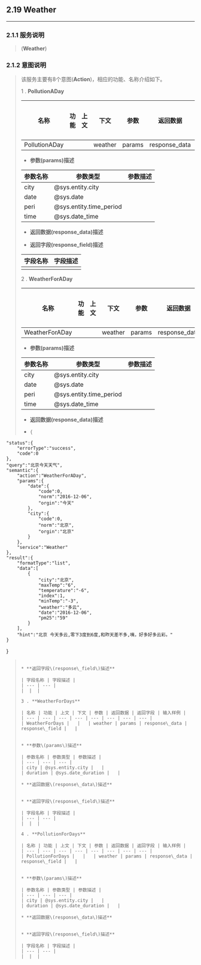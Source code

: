 ## 2.19 Weather

---

### 2.1.1 服务说明

> \(**Weather**\)

### 2.1.2 意图说明

> 该服务主要有8个意图\(**Action**\)，相应的功能、名称介绍如下。
>
>
> 1 . **PollutionADay**
>
>   | 名称 | 功能 | 上文 | 下文 | 参数 | 返回数据 | 返回字段 | 输入样例 |
>   | --- | --- | --- | --- | --- | --- | --- | --- |
>   | PollutionADay |   |   | weather | params | response\_data | response\_field |   |
>
>
>  * **参数\(params\)描述**
>
>   | 参数名称 | 参数类型 | 参数描述 |
>   | --- | --- | --- |
>   | city | @sys.entity.city |   |
>   | date | @sys.date |   |
>   | peri | @sys.entity.time_period |   |
>   | time | @sys.date_time |   |
>
>  * **返回数据\(response\_data\)描述**
>
>
>  * **返回字段\(response\_field\)描述**
>
>   | 字段名称 | 字段描述 |
>   | --- | --- |
>   |  |  |
>
> 2 . **WeatherForADay**
>
>   | 名称 | 功能 | 上文 | 下文 | 参数 | 返回数据 | 返回字段 | 输入样例 |
>   | --- | --- | --- | --- | --- | --- | --- | --- |
>   | WeatherForADay |   |   | weather | params | response\_data | response\_field |   |
>
>
>  * **参数\(params\)描述**
>
>   | 参数名称 | 参数类型 | 参数描述 |
>   | --- | --- | --- |
>   | city | @sys.entity.city |   |
>   | date | @sys.date |   |
>   | peri | @sys.entity.time_period |   |
>   | time | @sys.date_time |   |
>
>  * **返回数据\(response\_data\)描述**
>
>  * ```go
>    {
    "status":{
        "errorType":"success",
        "code":0
    },
    "query":"北京今天天气",
    "semantic":{
        "action":"WeatherForADay",
        "params":{
            "date":{
                "code":0,
                "norm":"2016-12-06",
                "orgin":"今天"
            },
            "city":{
                "code":0,
                "norm":"北京",
                "orgin":"北京"
            }
        },
        "service":"Weather"
    },
    "result":{
        "formatType":"list",
        "data":[
            {
                "city":"北京",
                "maxTemp":"6",
                "temperature":"-6",
                "index":1,
                "minTemp":"-3",
                "weather":"多云",
                "date":"2016-12-06",
                "pm25":"59"
            }
        ],
        "hint":"北京 今天多云,零下3度到6度,和昨天差不多,咦，好多好多云彩。"
    }
}
>
>    ```
>
>  * **返回字段\(response\_field\)描述**
>
>   | 字段名称 | 字段描述 |
>   | --- | --- |
>   |  |  |
>
> 3 . **WeatherForDays**
>
>   | 名称 | 功能 | 上文 | 下文 | 参数 | 返回数据 | 返回字段 | 输入样例 |
>   | --- | --- | --- | --- | --- | --- | --- | --- |
>   | WeatherForDays |   |   | weather | params | response\_data | response\_field |   |
>
>
>  * **参数\(params\)描述**
>
>   | 参数名称 | 参数类型 | 参数描述 |
>   | --- | --- | --- |
>   | city | @sys.entity.city |   |
>   | duration | @sys.date_duration |   |
>
>  * **返回数据\(response\_data\)描述**
>
>
>  * **返回字段\(response\_field\)描述**
>
>   | 字段名称 | 字段描述 |
>   | --- | --- |
>   |  |  |
>
> 4 . **PollutionForDays**
>
>   | 名称 | 功能 | 上文 | 下文 | 参数 | 返回数据 | 返回字段 | 输入样例 |
>   | --- | --- | --- | --- | --- | --- | --- | --- |
>   | PollutionForDays |   |   | weather | params | response\_data | response\_field |   |
>
>
>  * **参数\(params\)描述**
>
>   | 参数名称 | 参数类型 | 参数描述 |
>   | --- | --- | --- |
>   | city | @sys.entity.city |   |
>   | duration | @sys.date_duration |   |
>
>  * **返回数据\(response\_data\)描述**
>
>
>  * **返回字段\(response\_field\)描述**
>
>   | 字段名称 | 字段描述 |
>   | --- | --- |
>   |  |  |
>
